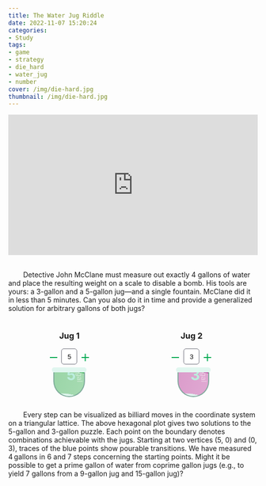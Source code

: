 ```yaml
---
title: The Water Jug Riddle
date: 2022-11-07 15:20:24
categories:
- Study
tags:
- game
- strategy
- die_hard
- water_jug
- number
cover: /img/die-hard.jpg
thumbnail: /img/die-hard.jpg
---
```


<style>
.video-container {
    position: relative;
    padding-bottom: 56.25%; /* 16:9 */
    height: 0;
}
.video-container iframe {
    position: absolute;
    top: 0;
    left: 0;
    width: 100%;
    height: 100%;
}
  
p.num-in {
  font-size: 20px;
  text-align: right;
}
  
.num-block {
	float: left;
	width: 49%;
  padding: 0px;
}

.skin-1 .num-in {
	display: inline-block;
	text-align: center;
	width: 49%;
  }

.skin-1 .num-in span {
	display: inline-block;
    vertical-align: middle;
	width: 20px;
	height: 32px;
	line-height: 32px;
	text-align: center;
	position: relative;
	cursor: pointer;
}

.skin-1 .num-in span.dis:before {
  background-color: #ccc !important;
}

.skin-1 .num-in input {
	display: inline-block;
	width: 32px;
	height: 32px;
	border: 1px solid #6E6F7A;
	border-radius: 5px;
	color: #000;
	text-align: center;
	padding: 0;
}

.skin-1 .num-in span.minus:before {
	content: '';
	position: absolute;
	width: 15px;
	height: 2px;
	background-color: #00A94F;
	top: 50%;
	left: 0;
}

.skin-1 .num-in span.plus:before, .skin-1 .num-in span.plus:after {
	content: '';
	position: absolute;
	right: 0px;
	width: 15px;
	height: 2px;
	background-color: #00A94F;
	top: 50%;
}

.skin-1 .num-in span.plus:after {
	-webkit-transform: rotate(90deg);
	-ms-transform: rotate(90deg);
	-o-transform: rotate(90deg);
	transform: rotate(90deg);
}
  
 .diehard-container {
  width: 49%;
  align-items: center;
  justify-content: center;
  text-align: center;
	 max-width: 1010px;
	 margin: auto;
	 position: relative;
	 z-index: 10;
      display:inline-block;
}
 h2.diehard-gal {
  text-align: center;
	 position: absolute;
	 bottom: 0px;
	 color: #bbeddd;
    font-weight: bold;
	 z-index: 20;
	 font-size: 30px;
	 writing-mode: horizontal-tb;
}
 .diehard-shadow {
	 position: relative;
	 width: 70px;
	 height: 10px;
	 background: #e0f6ef;
	 margin: 5px auto;
	 margin-bottom: 0;
	 padding: 0;
	 top: 0%;
	 left: 0%;
	 border-radius: 30px;
}
 .diehard-bottle {
	 margin: 0 30px 0 30px;
}
 .diehard-box {
  display: inline-block;
	 position: relative;
	 width: 60px;
	 margin: 10px;
	 margin-top: 0;
	 padding: 0;
	 border-left: 2px solid #80ab9d;
	 border-right: 2px solid #80ab9d;
	 border-bottom: 2px solid #80ab9d;
	 border-radius: 0 0 60px 60px;
	 overflow: hidden;
	 color: rgba(255, 255, 255, 0.5);
	 font-size: 14px;
	 text-align: right;
	 writing-mode: vertical-rl;
}
 .diehard-box::after {
	 content: "";
	 position: absolute;
	 bottom: 5%;
	 left: 55%;
	 background: #e0f6ef;
	 width: 300px;
	 height: 320px;
	 border-radius: 40%;
	 box-sizing: border-box;
	 transform: translateX(-50%) rotate(0);
	 animation: wave 4s linear infinite;
}
 .diehard-box::before {
	 content: "";
	 position: absolute;
	 bottom: 5%;
	 left: 55%;
	 background: rgba(255, 255, 255, 0.5);
	 width: 370px;
	 height: 350px;
	 border-radius: 40%;
	 box-sizing: border-box;
	 transform: translateX(-50%) rotate(0);
	 animation: wave 5s linear infinite -5s;
}
 .diehard-box.ee::after {
	 bottom: var(--bottomA);
  }
 .diehard-box.ee::before {
	 bottom: var(--bottomA);
  }
 .diehard-box.ff::after {
	 bottom: var(--bottomB);
  }
 .diehard-box.ff::before {
	 bottom: var(--bottomB);
  }
 .diehard-bobble {
	 position: absolute;
	 background: rgba(255, 255, 255, 0.5);
	 bottom: 120px;
	 left: -10%;
	 width: 20px;
	 height: 5px;
	 border-radius: 10px;
}
 .diehard-bobble::before {
	 content: "";
	 position: absolute;
	 background: rgba(255, 255, 255, 0.5);
	 left: 0;
	 top: 800%;
	 width: 20px;
	 height: 5px;
	 border-radius: 10px;
}
 .diehard-bobble::after {
	 content: "";
	 position: absolute;
	 background: rgba(255, 255, 255, 0.5);
	 left: 0;
	 top: -800%;
	 width: 20px;
	 height: 5px;
	 border-radius: 10px;
}
 .diehard-box.ee {
	 background: linear-gradient(107deg, #27a342, #b2edbf);
	 background-size: 600% 600%;
	 animation: GradientBackground 5s ease infinite;
}
 .diehard-box.ff {
	 background: linear-gradient(107deg, #b0288e, #f0c7e6);
	 background-size: 600% 600%;
	 animation: GradientBackground 5s ease infinite;
}
  
  @keyframes wave {
	 50% {
		 transform: reanslatex(-50%) rotate(0deg);
	}
	 100% {
		 transform: translatex(-50%) rotate(360deg);
	}
}
 @keyframes GradientBackground {
	 0% {
		 background-position: 0% 50%;
	}
	 50% {
		 background-position: 100% 50%;
	}
	 100% {
		 background-position: 0% 50%;
	}
}
</style>

<div class="video-container">
    <iframe width="100%" height="auto" src="https://www.youtube.com/embed/BVtQNK_ZUJg" title="YouTube video player" frameborder="0" allow="accelerometer; autoplay; clipboard-write; encrypted-media; gyroscope; picture-in-picture" allowfullscreen></iframe>
</div>
<br>

<p style="text-indent:30px">
Detective John McClane must measure out exactly 4 gallons of water and place the resulting weight on a scale to disable a bomb. His tools are yours: a 3-gallon and a 5-gallon jug—and a single fountain. McClane did it in less than 5 minutes. Can you also do it in time and provide a generalized solution for arbitrary gallons of both jugs?
</p>


<!-- skin 1 -->
<script>
function changeJug(jugNum, delta) {
  let jug = document.getElementById("jug"+jugNum);
  let newVal = parseInt(jug.value) + delta;
  if (newVal < 1 || newVal > 15) return;
  jug.value = newVal;
  if (jugNum == 1) init(newVal, -1);
  else init(-1, newVal);
}
</script>

<div class="num-block skin-1" style="text-align:center;">
  <h3><b>Jug 1</b></h3>
  <div class="num-in">
    <span class="minus" onclick="changeJug(1,-1)"></span>
    <input class="in-num" id="jug1" type="text" value="5" readonly="" />
    <span class="plus" onclick="changeJug(1,+1)"></span>
  </div>
  
</div>
  
<div class="num-block skin-1" style="text-align:center;">
  <h3><b>Jug 2</b></h3>
  <div class="num-in">
    <span class="minus" onclick="changeJug(2,-1)"></span>
    <input class="in-num" id="jug2" type="text" value="3" readonly="" />
    <span class="plus" onclick="changeJug(2,+1)"></span>
  </div>
</div>
  
  
  <div class="diehard-container">
    <div class="diehard-bottle">
      <div class="diehard-shadow ee"></div>
      <div class="diehard-box ee" id="bottle1">gal&emsp;&emsp;
        <div class="diehard-bobble"></div>
        <h2 class="diehard-gal">5</h2>
      </div>
    </div>
  
  </div>
  <div class="diehard-container">
    <div class="diehard-bottle">
      <div class="diehard-shadow ff"></div>
      <div class="diehard-box ff" id="bottle2">gal&emsp;&emsp;
        <div class="diehard-bobble"></div>
        <h2 class="diehard-gal">3</h2>
      </div>
    </div>
  </div>
  
<p style="text-indent:30px">
Every step can be visualized as billiard moves in the coordinate system on a triangular lattice. The above hexagonal plot gives two solutions to the 5-gallon and 3-gallon puzzle. Each point on the boundary denotes combinations achievable with the jugs. Starting at two vertices (5, 0) and (0, 3), traces of the blue points show pourable transitions. We have measured 4 gallons in 6 and 7 steps concerning the starting points. Might it be possible to get a prime gallon of water from coprime gallon jugs (e.g., to yield 7 gallons from a 9-gallon jug and 15-gallon jug)?
</p>

<canvas id="die-hard"></canvas>
<script src="/js/custom/die-hard.js"></script>
